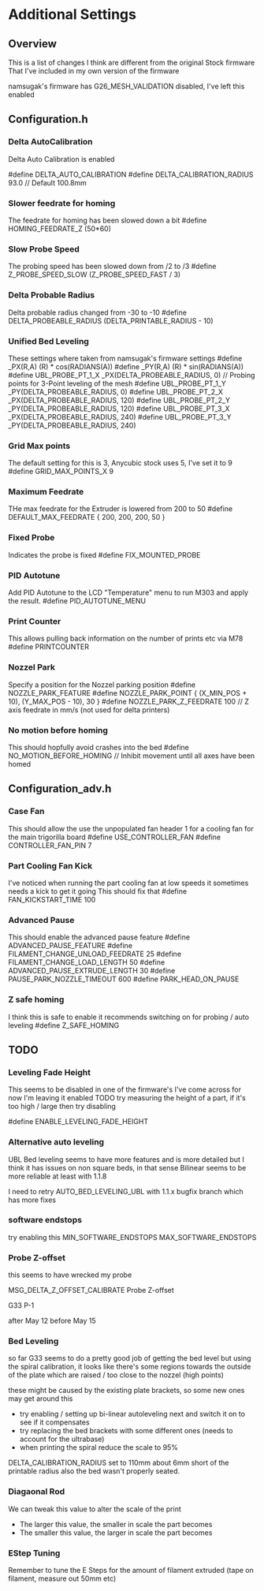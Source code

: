 # Additional Settings

## Overview

This is a list of changes I think are different from the original Stock firmware
That I've included in my own version of the firmware

namsugak's firmware has G26_MESH_VALIDATION disabled, I've left this enabled



## Configuration.h

### Delta AutoCalibration

Delta Auto Calibration is enabled

  #define DELTA_AUTO_CALIBRATION
  #define DELTA_CALIBRATION_RADIUS 93.0 // Default 100.8mm

### Slower feedrate for homing

The feedrate for homing has been slowed down a bit
  #define HOMING_FEEDRATE_Z  (50*60)

### Slow Probe Speed

The probing speed has been slowed down from /2 to /3
  #define Z_PROBE_SPEED_SLOW (Z_PROBE_SPEED_FAST / 3)

### Delta Probable Radius

Delta probable radius changed from -30 to -10 
  #define DELTA_PROBEABLE_RADIUS (DELTA_PRINTABLE_RADIUS - 10)

### Unified Bed Leveling

These settings where taken from namsugak's firmware settings
  #define _PX(R,A) (R) * cos(RADIANS(A))
  #define _PY(R,A) (R) * sin(RADIANS(A))
  #define UBL_PROBE_PT_1_X _PX(DELTA_PROBEABLE_RADIUS, 0)   // Probing points for 3-Point leveling of the mesh
  #define UBL_PROBE_PT_1_Y _PY(DELTA_PROBEABLE_RADIUS, 0)
  #define UBL_PROBE_PT_2_X _PX(DELTA_PROBEABLE_RADIUS, 120)
  #define UBL_PROBE_PT_2_Y _PY(DELTA_PROBEABLE_RADIUS, 120)
  #define UBL_PROBE_PT_3_X _PX(DELTA_PROBEABLE_RADIUS, 240)
  #define UBL_PROBE_PT_3_Y _PY(DELTA_PROBEABLE_RADIUS, 240)

### Grid Max points

The default setting for this is 3, Anycubic stock uses 5, I've set it to 9
  #define GRID_MAX_POINTS_X 9

### Maximum Feedrate

THe max feedrate for the Extruder is lowered from 200 to 50
  #define DEFAULT_MAX_FEEDRATE          { 200, 200, 200, 50 }

### Fixed Probe

Indicates the probe is fixed
  #define FIX_MOUNTED_PROBE

### PID Autotune

Add PID Autotune to the LCD "Temperature" menu to run M303 and apply the result.
  #define PID_AUTOTUNE_MENU

### Print Counter

This allows pulling back information on the number of prints etc via M78
  #define PRINTCOUNTER

### Nozzel Park

Specify a position for the Nozzel parking position
  #define NOZZLE_PARK_FEATURE
  #define NOZZLE_PARK_POINT { (X_MIN_POS + 10), (Y_MAX_POS - 10), 30 }
  #define NOZZLE_PARK_Z_FEEDRATE 100     // Z axis feedrate in mm/s (not used for delta printers)

### No motion before homing

This should hopfully avoid crashes into the bed
  #define NO_MOTION_BEFORE_HOMING  // Inhibit movement until all axes have been homed


## Configuration_adv.h

### Case Fan

This should allow the use the unpopulated fan header 1
for a cooling fan for the main trigorilla board
  #define USE_CONTROLLER_FAN
  #define CONTROLLER_FAN_PIN 7

### Part Cooling Fan Kick

I've noticed when running the part cooling fan at low speeds it sometimes needs a kick to get it going
This should fix that
  #define FAN_KICKSTART_TIME 100

### Advanced Pause

This should enable the advanced pause feature
  #define ADVANCED_PAUSE_FEATURE
  #define FILAMENT_CHANGE_UNLOAD_FEEDRATE 25
  #define FILAMENT_CHANGE_LOAD_LENGTH 50
  #define ADVANCED_PAUSE_EXTRUDE_LENGTH 30
  #define PAUSE_PARK_NOZZLE_TIMEOUT 600
  #define PARK_HEAD_ON_PAUSE

### Z safe homing

I think this is safe to enable
it recommends switching on for probing / auto leveling
  #define Z_SAFE_HOMING





## TODO

### Leveling Fade Height

  This seems to be disabled in one of the firmware's I've come across
  for now I'm leaving it enabled
  TODO try measuring the height of a part, if it's too high / large then try disabling

  #define ENABLE_LEVELING_FADE_HEIGHT


### Alternative auto leveling

UBL Bed leveling seems to have more features and is more detailed
but I think it has issues on non square beds, in that sense Bilinear seems to be more reliable at least with 1.1.8

I need to retry AUTO_BED_LEVELING_UBL with 1.1.x bugfix branch which has more fixes



### software endstops

try enabling this
MIN_SOFTWARE_ENDSTOPS
MAX_SOFTWARE_ENDSTOPS


### Probe Z-offset

this seems to have wrecked my probe

MSG_DELTA_Z_OFFSET_CALIBRATE
Probe Z-offset

G33 P-1

after May 12
before May 15



### Bed Leveling

so far G33 seems to do a pretty good job of getting the bed level
but using the spiral calibration, it looks like there's some regions towards the outside of the plate
which are raised / too close to the nozzel (high points)

these might be caused by the existing plate brackets, so some new ones may get around this

  * try enabling / setting up bi-linear autoleveling next and switch it on to see if it compensates
  * try replacing the bed brackets with some different ones (needs to account for the ultrabase)
  * when printing the spiral reduce the scale to 95%



DELTA_CALIBRATION_RADIUS set to 110mm about 6mm short of the printable radius
also the bed wasn't properly seated.




### Diagaonal Rod

We can tweak this value to alter the scale of the print

  * The larger this value, the smaller in scale the part becomes
  * The smaller this value, the larger in scale the part becomes


### EStep Tuning

Remember to tune the E Steps for the amount of filament extruded
(tape on filament, measure out 50mm etc)
